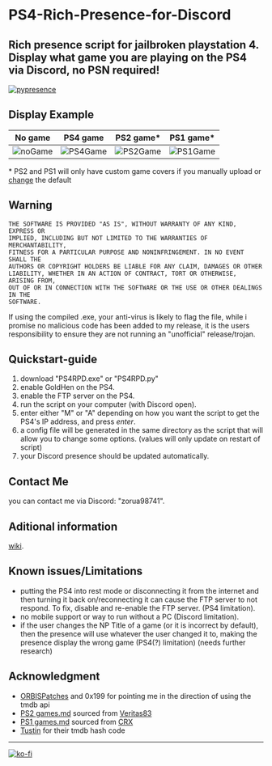  # PS4-Rich-Presence-for-Discord
 Rich presence script for jailbroken playstation 4.  
 Display what game you are playing on the PS4 via Discord, no PSN required!  
 ---
 [![pypresence](https://img.shields.io/badge/using-pypresence-00bb88.svg?style=for-the-badge&logo=discord&logoWidth=20)](https://github.com/qwertyquerty/pypresence)

## Display Example
No game 	| 	PS4 game 	|	PS2 game* 	|	PS1 game* 	|
 -----------|---------------|---------------|---------------|
 ![noGame](https://i.imgur.com/MTrBFew.png) | ![PS4Game](https://i.imgur.com/gtIW76h.png) | ![PS2Game](https://i.imgur.com/riihpST.png) 	| ![PS1Game](https://i.imgur.com/CRRjGFZ.png) 	|  
 
\* PS2 and PS1 will only have custom game covers if you manually upload or [change](https://github.com/zorua98741/PS4-Rich-Presence-for-Discord/wiki#changing-image) the default 

## Warning
```
THE SOFTWARE IS PROVIDED "AS IS", WITHOUT WARRANTY OF ANY KIND, EXPRESS OR
IMPLIED, INCLUDING BUT NOT LIMITED TO THE WARRANTIES OF MERCHANTABILITY,
FITNESS FOR A PARTICULAR PURPOSE AND NONINFRINGEMENT. IN NO EVENT SHALL THE
AUTHORS OR COPYRIGHT HOLDERS BE LIABLE FOR ANY CLAIM, DAMAGES OR OTHER
LIABILITY, WHETHER IN AN ACTION OF CONTRACT, TORT OR OTHERWISE, ARISING FROM,
OUT OF OR IN CONNECTION WITH THE SOFTWARE OR THE USE OR OTHER DEALINGS IN THE
SOFTWARE.
```  
If using the compiled .exe, your anti-virus is likely to flag the file, while i promise no malicious code has been added to my release, 
it is the users responsibility to ensure they are not running an "unofficial" release/trojan.

## Quickstart-guide
1. download "PS4RPD.exe" or "PS4RPD.py"
2. enable GoldHen on the PS4.
3. enable the FTP server on the PS4.
4. run the script on your computer (with Discord open).
5. enter either "M" or "A" depending on how you want the script to get the PS4's IP address, and press *enter*.
6. a config file will be generated in the same directory as the script that will allow you to change some options. (values will only update on restart of script)
7. your Discord presence should be updated automatically.

## Contact Me
you can contact me via Discord: "zorua98741".

## Aditional information
[wiki](https://github.com/zorua98741/PS4-Rich-Presence-for-Discord/wiki).

## Known issues/Limitations
- putting the PS4 into rest mode or disconnecting it from the internet and then turning it back on/reconnecting it can cause the FTP server to not respond.
To fix, disable and re-enable the FTP server. (PS4 limitation).
- no mobile support or way to run without a PC (Discord limitation).
- if the user changes the NP Title of a game (or it is incorrect by default), then the presence will use whatever the user changed it to, making the presence display the wrong game (PS4(?) limitation) (needs further research)

## Acknowledgment
- [ORBISPatches](https://orbispatches.com/) and 0x199 for pointing me in the direction of using the tmdb api
- [PS2 games.md](https://github.com/zorua98741/PS4-Rich-Presence-for-Discord/blob/main/PS2%20games.md) sourced from [Veritas83](https://github.com/Veritas83/PS2-OPL-CFG/blob/master/test/PS2-GAMEID-TITLE-MASTER.csv)
- [PS1 games.md](https://github.com/zorua98741/PS4-Rich-Presence-for-Discord/blob/main/PS1%20games.md) sourced from [CRX](https://psxdatacenter.com/information.html)  
- [Tustin](https://github.com/Tustin/PlayStationDiscord-Games/blob/master/script.py) for their tmdb hash code

---
[![ko-fi](https://ko-fi.com/img/githubbutton_sm.svg)](https://ko-fi.com/N4N87V7K5)
